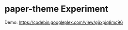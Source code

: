 paper-theme Experiment
======================

Demo: https://codebin.googleplex.com/view/g6xpjq8mc96
